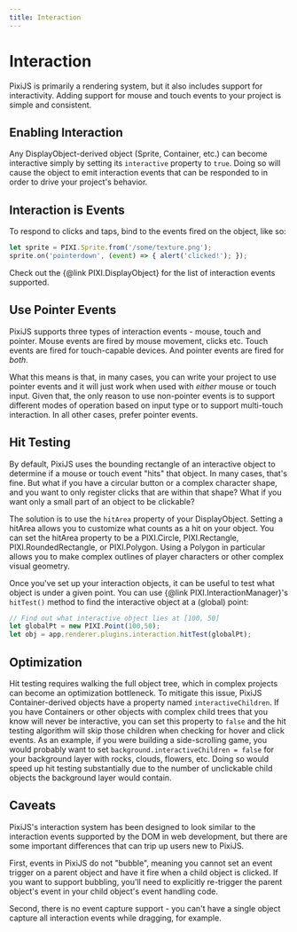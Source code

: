 ```yaml
---
title: Interaction
---
```

# Interaction

PixiJS is primarily a rendering system, but it also includes support for interactivity.  Adding support for mouse and touch events to your project is simple and consistent. 

## Enabling Interaction

Any DisplayObject-derived object (Sprite, Container, etc.) can become interactive simply by setting its `interactive` property to `true`.  Doing so will cause the object to emit interaction events that can be responded to in order to drive your project's behavior.

## Interaction is Events

To respond to clicks and taps, bind to the events fired on the object, like so:

```javascript
let sprite = PIXI.Sprite.from('/some/texture.png');
sprite.on('pointerdown', (event) => { alert('clicked!'); });
```

Check out the {@link PIXI.DisplayObject} for the list of interaction events supported.

## Use Pointer Events

PixiJS supports three types of interaction events - mouse, touch and pointer.  Mouse events are fired by mouse movement, clicks etc.  Touch events are fired for touch-capable devices.  And pointer events are fired for _both_.

What this means is that, in many cases, you can write your project to use pointer events and it will just work when used with _either_ mouse or touch input.  Given that, the only reason to use non-pointer events is to support different modes of operation based on input type or to support multi-touch interaction.  In all other cases, prefer pointer events.

## Hit Testing

By default, PixiJS uses the bounding rectangle of an interactive object to determine if a mouse or touch event "hits" that object.  In many cases, that's fine.  But what if you have a circular button or a complex character shape, and you want to only register clicks that are within that shape?  What if you want only a small part of an object to be clickable?  

The solution is to use the `hitArea` property of your DisplayObject.  Setting a hitArea allows you to customize what counts as a hit on your object.  You can set the hitArea property to be a PIXI.Circle, PIXI.Rectangle, PIXI.RoundedRectangle, or PIXI.Polygon.  Using a Polygon in particular allows you to make complex outlines of player characters or other complex visual geometry.

Once you've set up your interaction objects, it can be useful to test what object is under a given point.  You can use {@link PIXI.InteractionManager}'s `hitTest()` method to find the interactive object at a (global) point:

```javascript
// Find out what interactive object lies at [100, 50]
let globalPt = new PIXI.Point(100,50);
let obj = app.renderer.plugins.interaction.hitTest(globalPt);
```

## Optimization

Hit testing requires walking the full object tree, which in complex projects can become an optimization bottleneck.  To mitigate this issue, PixiJS Container-derived objects have a property named `interactiveChildren`.  If you have Containers or other objects with complex child trees that you know will never be interactive, you can set this property to `false` and the hit testing algorithm will skip those children when checking for hover and click events.  As an example, if you were building a side-scrolling game, you would probably want to set `background.interactiveChildren = false` for your background layer with rocks, clouds, flowers, etc.  Doing so would speed up hit testing substantially due to the number of unclickable child objects the background layer would contain.

## Caveats

PixiJS's interaction system has been designed to look similar to the interaction events supported by the DOM in web development, but there are some important differences that can trip up users new to PixiJS.

First, events in PixiJS do not "bubble", meaning you cannot set an event trigger on a parent object and have it fire when a child object is clicked.  If you want to support bubbling, you'll need to explicitly re-trigger the parent object's event in your child object's event handling code.

Second, there is no event capture support - you can't have a single object capture all interaction events while dragging, for example.
